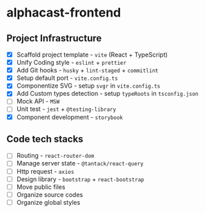 # alphacast-frontend

## Project Infrastructure

- [x] Scaffold project template - `vite` (React + TypeScript)
- [x] Unify Coding style - `eslint` + `prettier`
- [x] Add Git hooks - `husky` + `lint-staged` + `commitlint`
- [x] Setup default port - `vite.config.ts`
- [x] Componentize SVG - setup `svgr` in `vite.config.ts`
- [x] Add Custom types detection - setup `typeRoots` in `tsconfig.json`
- [ ] Mock API - `MSW`
- [ ] Unit test - `jest` + `@testing-library`
- [x] Component development - `storybook`

## Code tech stacks

- [ ] Routing - `react-router-dom`
- [ ] Manage server state - `@tantack/react-query`
- [ ] Http request - `axios`
- [ ] Design library - `bootstrap` + `react-bootstrap`
- [ ] Move public files
- [ ] Organize source codes
- [ ] Organize global styles
